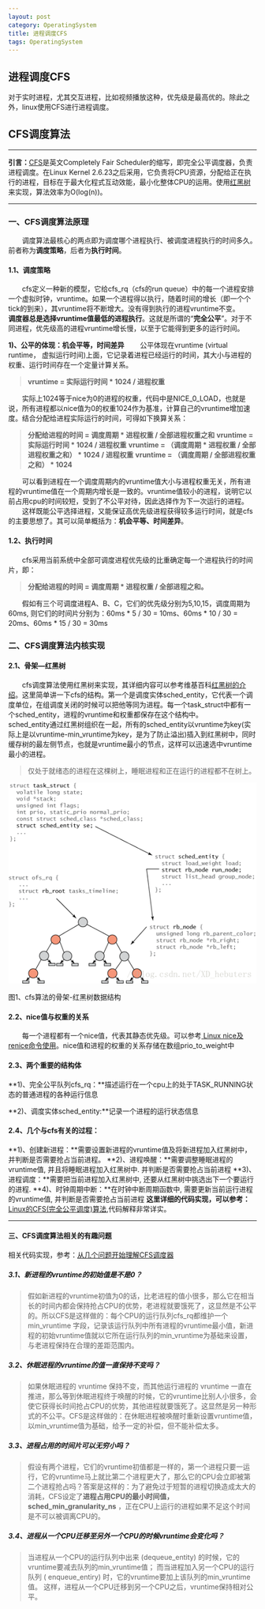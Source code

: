 ```yaml
---
layout: post
category: OperatingSystem
title: 进程调度CFS
tags: OperatingSystem
---
```


## 进程调度CFS

对于实时进程，尤其交互进程，比如视频播放这种，优先级是最高优的。除此之外，linux使用CFS进行进程调度。

## CFS调度算法

* * *

**引言：**[CFS](https://zh.wikipedia.org/wiki/%E5%AE%8C%E5%85%A8%E5%85%AC%E5%B9%B3%E6%8E%92%E7%A8%8B%E5%99%A8)是英文Completely Fair Scheduler的缩写，即完全公平调度器，负责进程调度。在Linux Kernel 2.6.23之后采用，它负责将CPU资源，分配给正在执行的进程，目标在于最大化程式互动效能，最小化整体CPU的运用。使用[红黑树](https://zh.wikipedia.org/wiki/%E7%BA%A2%E9%BB%91%E6%A0%91)来实现，算法效率为O(log(n))。

* * *

### 一、CFS调度算法原理

  调度算法最核心的两点即为调度哪个进程执行、被调度进程执行的时间多久。前者称为**调度策略**，后者为**执行时间**。

#### 1.1、调度策略

  cfs定义一种新的模型，它给cfs_rq（cfs的run queue）中的每一个进程安排一个虚拟时钟，vruntime。如果一个进程得以执行，随着时间的增长（即一个个tick的到来），其vruntime将不断增大。没有得到执行的进程vruntime不变。
  **调度器总是选择vruntime值最低的进程执行**。这就是所谓的“**完全公平**”。对于不同进程，优先级高的进程vruntime增长慢，以至于它能得到更多的运行时间。

**1)、公平的体现：机会平等，时间差异**
  公平体现在vruntime (virtual runtime， 虚拟运行时间)上面，它记录着进程已经运行的时间，其大小与进程的权重、运行时间存在一个定量计算关系。

> **vruntime = 实际运行时间 * 1024 / 进程权重**

  实际上1024等于nice为0的进程的权重，代码中是NICE_0_LOAD，也就是说，所有进程都以nice值为0的权重1024作为基准，计算自己的vruntime增加速度。结合分配给进程实际运行的时间，可得如下换算关系：

> **分配给进程的时间 = 调度周期 * 进程权重 / 全部进程权重之和**
> **vruntime = 实际运行时间 * 1024 / 进程权重**
> **vruntime = （调度周期 * 进程权重 / 全部进程权重之和） * 1024 / 进程权重**
> **vruntime = （调度周期 / 全部进程权重之和） * 1024**

  可以看到进程在一个调度周期内的vruntime值大小与进程权重无关，所有进程的vruntime值在一个周期内增长是一致的。vruntime值较小的进程，说明它以前占用cpu的时间较短，受到了不公平对待，因此选择作为下一次运行的进程。
  这样既能公平选择进程，又能保证高优先级进程获得较多运行时间，就是cfs的主要思想了。其可以简单概括为：**机会平等、时间差异**。

#### 1.2、执行时间

  cfs采用当前系统中全部可调度进程优先级的比重确定每一个进程执行的时间片，即：

> **分配给进程的时间 = 调度周期 * 进程权重 / 全部进程之和。**

  假如有三个可调度进程A、B、C，它们的优先级分别为5,10,15，调度周期为60ms, 则它们的时间片分别为：60ms * 5 / 30 = 10ms、60ms * 10 / 30 = 20ms、60ms * 15 / 30 = 30ms


### 二、CFS调度算法内核实现

#### 2.1、骨架—红黑树

  cfs调度算法使用红黑树来实现，其详细内容可以参考维基百科[红黑树的介绍](https://zh.wikipedia.org/wiki/%E7%BA%A2%E9%BB%91%E6%A0%91)。这里简单讲一下cfs的结构。第一个是调度实体sched_entity，它代表一个调度单位，在组调度关闭的时候可以把他等同为进程。每一个task_struct中都有一个sched_entity，进程的vruntime和权重都保存在这个结构中。
  sched_entity通过红黑树组织在一起，所有的sched_entity以vruntime为key(实际上是以vruntime-min_vruntime为key，是为了防止溢出)插入到红黑树中，同时缓存树的最左侧节点，也就是vruntime最小的节点，这样可以迅速选中vruntime最小的进程。

> 仅处于就绪态的进程在这棵树上，睡眠进程和正在运行的进程都不在树上。

 ![这里写图片描述](https://raw.githubusercontent.com/mafulong/mdPic/master/images/562a3c77c7eb28967f00300fecace338.png)

 图1、cfs算法的骨架-红黑树数据结构

#### 2.2、nice值与权重的关系

  每一个进程都有一个nice值，代表其静态优先级。可以参考[ Linux nice及renice命令使用](http://blog.csdn.net/XD_hebuters/article/details/79619213)。nice值和进程的权重的关系存储在数组prio_to_weight中

#### 2.3、两个重要的结构体

**1)、完全公平队列cfs_rq：**描述运行在一个cpu上的处于TASK_RUNNING状态的普通进程的各种运行信息


**2)、调度实体sched_entity:**记录一个进程的运行状态信息

#### 2.4、几个与cfs有关的过程：

**1)、创建新进程：**需要设置新进程的vruntime值及将新进程加入红黑树中，并判断是否需要抢占当前进程。
**2)、进程唤醒：**需要调整睡眠进程的vruntime值, 并且将睡眠进程加入红黑树中. 并判断是否需要抢占当前进程
**3)、进程调度：**需要把当前进程加入红黑树中, 还要从红黑树中挑选出下一个要运行的进程.
**4)、时钟周期中断：**在时钟中断周期函数中, 需要更新当前运行进程的vruntime值, 并判断是否需要抢占当前进程
**这里详细的代码实现，可以参考：**[Linux的CFS(完全公平调度)算法](http://blog.csdn.net/liuxiaowu19911121/article/details/47070111),代码解释非常详实。

* * *

#### 三、CFS调度算法相关的有趣问题

相关代码实现，参考：[从几个问题开始理解CFS调度器](http://ju.outofmemory.cn/entry/105407)

##### 3.1、新进程的vruntime的初始值是不是0？

> 假如新进程的vruntime初值为0的话，比老进程的值小很多，那么它在相当长的时间内都会保持抢占CPU的优势，老进程就要饿死了，这显然是不公平的。所以CFS是这样做的：每个CPU的运行队列cfs_rq都维护一个 min_vruntime 字段，记录该运行队列中所有进程的vruntime最小值，新进程的初始vruntime值就以它所在运行队列的min_vruntime为基础来设置，与老进程保持在合理的差距范围内。

##### 3.2、休眠进程的vruntime的值一直保持不变吗？

> 如果休眠进程的 vruntime 保持不变，而其他运行进程的 vruntime 一直在推进，那么等到休眠进程终于唤醒的时候，它的vruntime比别人小很多，会使它获得长时间抢占CPU的优势，其他进程就要饿死了。这显然是另一种形式的不公平。CFS是这样做的：在休眠进程被唤醒时重新设置vruntime值，以min_vruntime值为基础，给予一定的补偿，但不能补偿太多。

##### 3.3、进程占用的时间片可以无穷小吗？

> 假设有两个进程，它们的vruntime初值都是一样的，第一个进程只要一运行，它的vruntime马上就比第二个进程更大了，那么它的CPU会立即被第二个进程抢占吗？答案是这样的：为了避免过于短暂的进程切换造成太大的消耗，CFS设定了**进程占用CPU的最小时间值， sched_min_granularity_ns** ，正在CPU上运行的进程如果不足这个时间是不可以被调离CPU的。

##### 3.4、进程从一个CPU迁移至另外一个CPU的时候vruntime会变化吗？

> 当进程从一个CPU的运行队列中出来 (dequeue_entity) 的时候，它的vruntime要减去队列的min_vruntime值； 而当进程加入另一个CPU的运行队列 ( enqueue_entiry) 时，它的vruntime要加上该队列的min_vruntime值。 这样，进程从一个CPU迁移到另一个CPU之后，vruntime保持相对公平。
